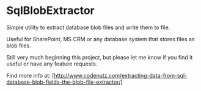 # SqlBlobExtractor
Simple utility to extract database blob files and write them to file. 

Useful for SharePoint, MS CRM or any database system that stores files as blob files.

Still very much beginning this project, but please let me know if you find it useful or have any feature requests.

Find more info at: [http://www.codenutz.com/extracting-data-from-sql-database-blob-fields-the-blob-file-extractor/]